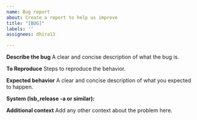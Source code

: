 ```yaml
---
name: Bug report
about: Create a report to help us improve
title: "[BUG]"
labels: ''
assignees: dhira13

---
```


**Describe the bug**
A clear and concise description of what the bug is.

**To Reproduce**
Steps to reproduce the behavior.

**Expected behavior**
A clear and concise description of what you expected to happen.

**System (lsb_release -a or similar):**

**Additional context**
Add any other context about the problem here.
